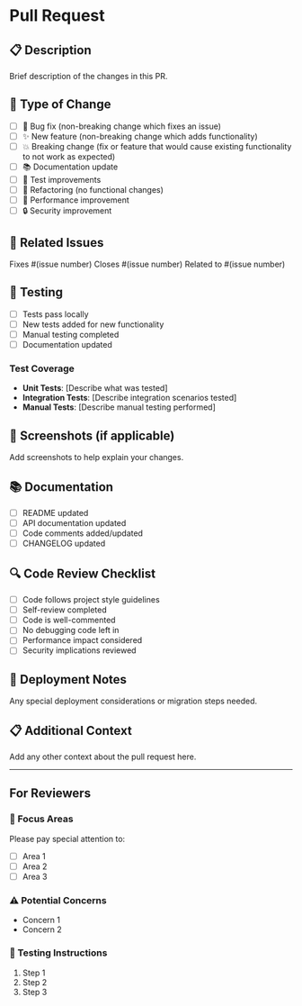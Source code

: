 # Pull Request

## 📋 Description
Brief description of the changes in this PR.

## 🎯 Type of Change
- [ ] 🐛 Bug fix (non-breaking change which fixes an issue)
- [ ] ✨ New feature (non-breaking change which adds functionality)
- [ ] 💥 Breaking change (fix or feature that would cause existing functionality to not work as expected)
- [ ] 📚 Documentation update
- [ ] 🧪 Test improvements
- [ ] 🔧 Refactoring (no functional changes)
- [ ] 🚀 Performance improvement
- [ ] 🔒 Security improvement

## 🔗 Related Issues
Fixes #(issue number)
Closes #(issue number)
Related to #(issue number)

## 🧪 Testing
- [ ] Tests pass locally
- [ ] New tests added for new functionality
- [ ] Manual testing completed
- [ ] Documentation updated

### Test Coverage
- **Unit Tests**: [Describe what was tested]
- **Integration Tests**: [Describe integration scenarios tested]
- **Manual Tests**: [Describe manual testing performed]

## 📸 Screenshots (if applicable)
Add screenshots to help explain your changes.

## 📚 Documentation
- [ ] README updated
- [ ] API documentation updated
- [ ] Code comments added/updated
- [ ] CHANGELOG updated

## 🔍 Code Review Checklist
- [ ] Code follows project style guidelines
- [ ] Self-review completed
- [ ] Code is well-commented
- [ ] No debugging code left in
- [ ] Performance impact considered
- [ ] Security implications reviewed

## 🚀 Deployment Notes
Any special deployment considerations or migration steps needed.

## 📋 Additional Context
Add any other context about the pull request here.

---

## For Reviewers

### 🎯 Focus Areas
Please pay special attention to:
- [ ] Area 1
- [ ] Area 2
- [ ] Area 3

### ⚠️ Potential Concerns
- Concern 1
- Concern 2

### 🧪 Testing Instructions
1. Step 1
2. Step 2
3. Step 3 